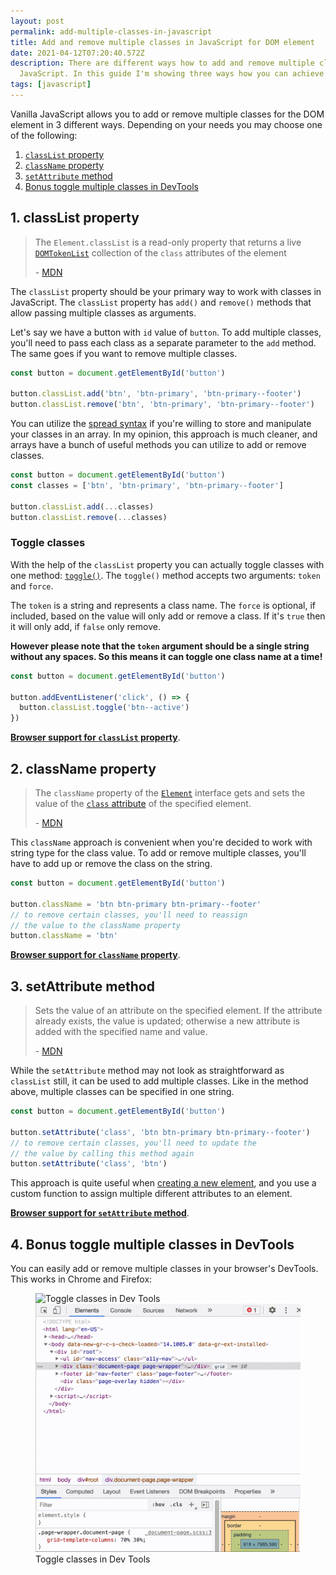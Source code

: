 ```yaml
---
layout: post
permalink: add-multiple-classes-in-javascript
title: Add and remove multiple classes in JavaScript for DOM element
date: 2021-04-12T07:20:40.572Z
description: There are different ways how to add and remove multiple classes in
  JavaScript. In this guide I'm showing three ways how you can achieve that.
tags: [javascript]
---
```

Vanilla JavaScript allows you to add or remove multiple classes for the DOM element in 3 different ways. Depending on your needs you may choose one of the following:

1. [`classList` property](#1-classlist-property)
2. [`className` property](#2-classname-property)
3. [`setAttribute` method](#3-setattribute-method)
4. [Bonus toggle multiple classes in DevTools](#4-bonus-toggle-multiple-classes-in-devtools)

## 1. classList property

> The `Element.classList` is a read-only property that returns a live [`DOMTokenList`](https://developer.mozilla.org/en-US/docs/Web/API/DOMTokenList) collection of the `class` attributes of the element
>
> \- [MDN](https://developer.mozilla.org/en-US/docs/Web/API/Element/classList)

The `classList` property should be your primary way to work with classes in JavaScript. The `classList` property has `add()` and `remove()` methods that allow passing multiple classes as arguments.

Let's say we have a button with `id` value of `button`. To add multiple classes, you'll need to pass each class as a separate parameter to the `add` method. The same goes if you want to remove multiple classes.

```javascript
const button = document.getElementById('button')

button.classList.add('btn', 'btn-primary', 'btn-primary--footer')
button.classList.remove('btn', 'btn-primary', 'btn-primary--footer')
```

You can utilize the [spread syntax](https://developer.mozilla.org/en-US/docs/Web/JavaScript/Reference/Operators/Spread_syntax) if you're willing to store and manipulate your classes in an array. In my opinion, this approach is much cleaner, and arrays have a bunch of useful methods you can utilize to add or remove classes.

```javascript
const button = document.getElementById('button')
const classes = ['btn', 'btn-primary', 'btn-primary--footer']

button.classList.add(...classes)
button.classList.remove(...classes)
```

### Toggle classes

With the help of the `classList` property you can actually toggle classes with one method: [`toggle()`](https://developer.mozilla.org/en-US/docs/Web/API/DOMTokenList/toggle). The `toggle()` method accepts two arguments: `token` and `force`. 

The `token` is a string and represents a class name. The `force` is optional, if included, based on the value will only add or remove a class. If it's `true` then it will only add, if `false` only remove.

**However please note that the `token` argument should be a single string without any spaces. So this means it can toggle one class name at a time!**

```javascript
const button = document.getElementById('button')

button.addEventListener('click', () => {
  button.classList.toggle('btn--active')
})
```

**[Browser support for `classList` property](https://caniuse.com/classlist)**.

## 2. className property

> The `className` property of the [`Element`](https://developer.mozilla.org/en-US/docs/Web/API/Element) interface gets and sets the value of the [`class` attribute](https://developer.mozilla.org/en-US/docs/Web/HTML/Global_attributes/class) of the specified element.
>
> \- [MDN](https://developer.mozilla.org/en-US/docs/Web/API/Element/className)

This `className` approach is convenient when you're decided to work with string type for the class value. To add or remove multiple classes, you'll have to add up or remove the class on the string.

```javascript
const button = document.getElementById('button')

button.className = 'btn btn-primary btn-primary--footer'
// to remove certain classes, you'll need to reassign 
// the value to the className property
button.className = 'btn'
```

**[Browser support for `className` property](https://caniuse.com/mdn-api_element_classname)**.

## 3. setAttribute method

> Sets the value of an attribute on the specified element. If the attribute already exists, the value is updated; otherwise a new attribute is added with the specified name and value.
>
> \- [MDN](https://developer.mozilla.org/en-US/docs/Web/API/Element/setAttribute)

While the `setAttribute` method may not look as straightforward as `classList` still, it can be used to add multiple classes. Like in the method above, multiple classes can be specified in one string.

```javascript
const button = document.getElementById('button')

button.setAttribute('class', 'btn btn-primary btn-primary--footer')
// to remove certain classes, you'll need to update the 
// the value by calling this method again
button.setAttribute('class', 'btn')
```

This approach is quite useful when [creating a new element](/create-element-with-javascript), and you use a custom function to assign multiple different attributes to an element.

**[Browser support for `setAttribute` method](https://caniuse.com/mdn-api_element_setattribute)**.

## 4. Bonus toggle multiple classes in DevTools

You can easily add or remove multiple classes in your browser's DevTools. This works in Chrome and Firefox:

<figure>
  <img class="shadow lozad" data-src="/images/misc/toggle-classes.gif" alt="Toggle classes in Dev Tools">
  <noscript>
    <img class="shadow" src="/images/misc/toggle-classes.gif" alt="Toggle classes in Dev Tools">
  </noscript>
  <figcaption>Toggle classes in Dev Tools</figcaption>
</figure>